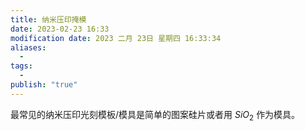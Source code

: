 ```yaml
---
title: 纳米压印掩模
date: 2023-02-23 16:33
modification date: 2023 二月 23日 星期四 16:33:34
aliases:
  - 
tags:
  - 
publish: "true"
---
```


最常见的纳米压印光刻模板/模具是简单的图案硅片或者用 $SiO_{2}$ 作为模具。
